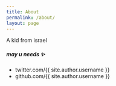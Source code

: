 ```yaml
---
title: About
permalink: /about/
layout: page
---
```


A kid from israel

##### may u needs ✨

- twitter.com/{{ site.author.username }}
- github.com/{{ site.author.username }}
